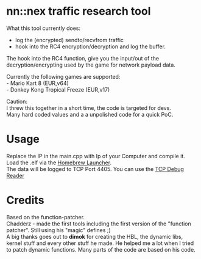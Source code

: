 # nn::nex traffic research tool

What this tool currently does:  
  
- log the (encrypted) sendto/recvfrom traffic  
- hook into the RC4 encryption/decryption and log the buffer.  

 The hook into the RC4 function, give you the input/out of the decryption/encrypting used by the game for network payload data.  

Currently the following games are supported:  
    - Mario Kart 8 (EUR,v64)  
    - Donkey Kong Tropical Freeze (EUR,v17)  

Caution:  
I threw this together in a short time, the code is targeted for devs.  
Many hard coded values and a a unpolished code for a quick PoC.  

# Usage
Replace the IP in the main.cpp with Ip of your Computer and compile it.  
Load the .elf via the [Homebrew Launcher](https://github.com/dimok789/homebrew_launcher).  
The data will be logged to TCP Port 4405. You can use the [TCP Debug Reader](https://github.com/Maschell/nn_nex_logging_and_research/blob/master/PC/binaries/tcplogger.jar)

# Credits
Based on the function-patcher.  
Chadderz - made the first tools including the first version of the "function patcher". Still using his "magic" defines ;)  
A big thanks goes out to <b>dimok</b> for creating the HBL, the dynamic libs, kernel stuff and every other stuff he made. He helped me a lot when I tried to patch dynamic functions. Many parts of the code are based on his code.
